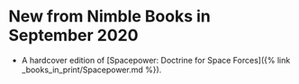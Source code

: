 # New from Nimble Books in September 2020

- A hardcover edition of [Spacepower: Doctrine for Space Forces]({% link _books_in_print/Spacepower.md %}).
